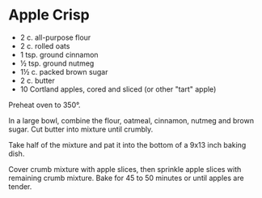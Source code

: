 # Apple Crisp

- 2 c. all-purpose flour
- 2 c. rolled oats
- 1 tsp. ground cinnamon
- ½ tsp. ground nutmeg
- 1½ c. packed brown sugar
- 2 c. butter
- 10 Cortland apples, cored and sliced (or other "tart" apple)

Preheat oven to 350°.

In a large bowl, combine the flour, oatmeal, cinnamon, nutmeg and brown sugar.
Cut butter into mixture until crumbly.

Take half of the mixture and pat it into the bottom of a 9x13 inch baking dish.

Cover crumb mixture with apple slices, then sprinkle apple slices with remaining
crumb mixture. Bake for 45 to 50 minutes or until apples are tender.
